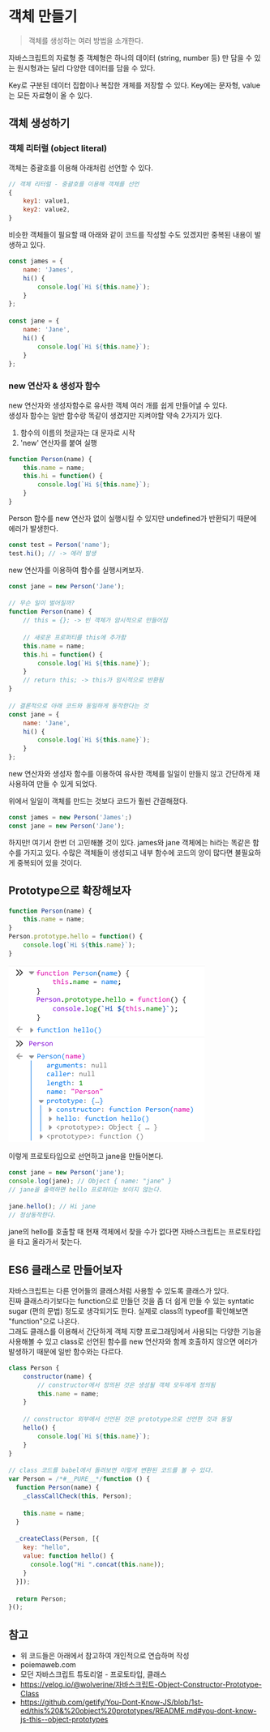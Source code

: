 #  객체 만들기
> 객체를 생성하는 여러 방법을 소개한다.

자바스크립트의 자료형 중 객체형은 하나의 데이터 (string, number 등) 만 담을 수 있는 원시형과는 달리 다양한 데이터를 담을 수 있다. 

Key로 구분된 데이터 집합이나 복잡한 개체를 저장할 수 있다.
Key에는 문자형, value는 모든 자료형이 올 수 있다.

## 객체 생성하기
### 객체 리터럴 (object literal)
객체는 중괄호를 이용해 아래처럼 선언할 수 있다.
```js
// 객체 리터럴 - 중괄호를 이용해 객체를 선언
{
    key1: value1,
    key2: value2,
}
```
비슷한 객체들이 필요할 때 아래와 같이 코드를 작성할 수도 있겠지만 중복된 내용이 발생하고 있다.
```js
const james = {
    name: 'James',
    hi() {
        console.log(`Hi ${this.name}`);
    }
};

const jane = {
    name: 'Jane',
    hi() {
        console.log(`Hi ${this.name}`);
    }
};
```

### new 연산자 & 생성자 함수

new 연산자와 생성자함수로 유사한 객체 여러 개를 쉽게 만들어낼 수 있다.<br>
생성자 함수는 일반 함수랑 똑같이 생겼지만 지켜야할 약속 2가지가 있다.
1. 함수의 이름의 첫글자는 대 문자로 시작
2. 'new' 연산자를 붙여 실행

```js
function Person(name) {
    this.name = name;
    this.hi = function() {
        console.log(`Hi ${this.name}`);
    }
}
```
Person 함수를 new 연산자 없이 실행시킬 수 있지만 undefined가 반환되기 때문에 에러가 발생한다.
```js
const test = Person('name');
test.hi(); // -> 에러 발생
```

new 연산자를 이용하여 함수를 실행시켜보자.
```js
const jane = new Person('Jane');

// 무슨 일이 벌어질까?
function Person(name) {
    // this = {}; -> 빈 객체가 암시적으로 만들어짐
    
    // 새로운 프로퍼티를 this에 추가함
    this.name = name;
    this.hi = function() {
        console.log(`Hi ${this.name}`);
    }
    // return this; -> this가 암시적으로 반환됨
}

// 결론적으로 아래 코드와 동일하게 동작한다는 것
const jane = {
    name: 'Jane',
    hi() {
        console.log(`Hi ${this.name}`);
    }
};
```
new 연산자와 생성자 함수를 이용하여 유사한 객체를 일일이 만들지 않고 간단하게 재사용하여 만들 수 있게 되었다.

위에서 일일이 객체를 만드는 것보다 코드가 훨씬 간결해졌다.
```js
const james = new Person('James';)
const jane = new Person('Jane');
```
하지만! 여기서 한번 더 고민해볼 것이 있다.
james와 jane 객체에는 hi라는 똑같은 함수를 가지고 있다.
수많은 객체들이 생성되고 내부 함수에 코드의 양이 많다면 불필요하게 중복되어 있을 것이다.

## Prototype으로 확장해보자
```js
function Person(name) {
    this.name = name;
}
Person.prototype.hello = function() {
    console.log(`Hi ${this.name}`);
}
```
![example](./images/prototypeExample.PNG)

이렇게 프로토타입으로 선언하고 jane을 만들어본다.
```js
const jane = new Person('jane');
console.log(jane); // Object { name: "jane" }
// jane을 출력하면 hello 프로퍼티는 보이지 않는다.

jane.hello(); // Hi jane
// 정상동작한다.
```
jane의 hello를 호출할 때  현재 객체에서 찾을 수가 없다면 자바스크립트는 프로토타입을 타고 올라가서 찾는다.

## ES6 클래스로 만들어보자
자바스크립트는 다른 언어들의 클래스처럼 사용할 수 있도록 클래스가 있다.<br> 진짜 클래스라기보다는 function으로 만들던 것을 좀 더 쉽게 만들 수 있는 syntatic sugar (편의 문법) 정도로 생각되기도 한다. 실제로 class의 typeof를 확인해보면 "function"으로 나온다.<br>
그래도 클래스를 이용해서 간단하게 객체 지향 프로그래밍에서 사용되는 다양한 기능을 사용해볼 수 있고 class로 선언된 함수를 new 연산자와 함께 호출하지 않으면 에러가 발생하기 때문에 일반 함수와는 다르다.

```js
class Person {
    constructor(name) {
        // constructor에서 정의된 것은 생성될 객체 모두에게 정의됨
        this.name = name;
    }

    // constructor 외부에서 선언된 것은 prototype으로 선언한 것과 동일
    hello() {
        console.log(`Hi ${this.name}`);
    }
}

// class 코드를 babel에서 돌려보면 이렇게 변환된 코드를 볼 수 있다.
var Person = /*#__PURE__*/function () {
  function Person(name) {
    _classCallCheck(this, Person);

    this.name = name;
  }

  _createClass(Person, [{
    key: "hello",
    value: function hello() {
      console.log("Hi ".concat(this.name));
    }
  }]);

  return Person;
}();
```

## 참고
* 위 코드들은 아래에서 참고하여 개인적으로 연습하며 작성
* poiemaweb.com
* 모던 자바스크립트 튜토리얼 - 프로토타입, 클래스
* https://velog.io/@wolverine/자바스크립트-Object-Constructor-Prototype-Class
* https://github.com/getify/You-Dont-Know-JS/blob/1st-ed/this%20&%20object%20prototypes/README.md#you-dont-know-js-this--object-prototypes
